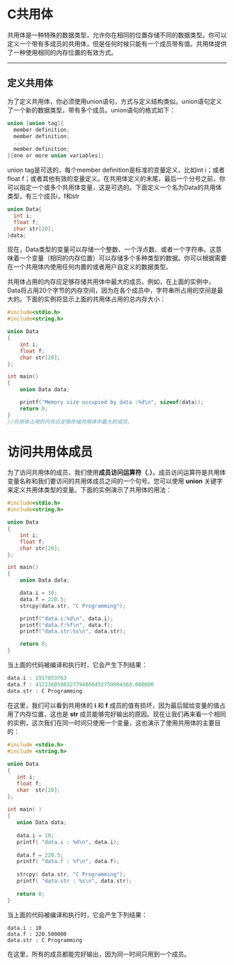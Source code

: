 # C共用体

共用体是一种特殊的数据类型，允许你在相同的位置存储不同的数据类型。你可以定义一个带有多成员的共用体，但是任何时候只能有一个成员带有值。共用体提供了一种使用相同的内存位置的有效方式。

---

## 定义共用体

为了定义共用体，你必须使用union语句，方式与定义结构类似。union语句定义了一个新的数据类型，带有多个成员。union语句的格式如下：

```c
union [union tag]{
  member definition;
  member definition;
  ...
  member definition;  
}[one or more union variables];
```

union tag是可选的，每个member definition是标准的变量定义，比如int i；或者float f；或者其他有效的变量定义。在共用体定义的末尾，最后一个分号之前，你可以指定一个或多个共用体变量，这是可选的。下面定义一个名为Data的共用体类型，有三个成员i，f和str

```c
union Data{
  int i;
  float f;
  char str[20];
}data;
```

现在，Data类型的变量可以存储一个整数、一个浮点数、或者一个字符串。这意味着一个变量（相同的内存位置）可以存储多个多种类型的数据。你可以根据需要在一个共用体内使用任何内置的或者用户自定义的数据类型。

共用体占用的内存应足够存储共用体中最大的成员。例如，在上面的实例中，Data将占用20个字节的内存空间，因为在各个成员中，字符串所占用的空间是最大的。下面的实例将显示上面的共用体占用的总内存大小：

```c
#include<stdio.h>
#include<string.h>

union Data
{
	int i;
	float f;
	char str[20];
};

int main()
{
	union Data data;

	printf("Memory size occupied by data :%d\n", sizeof(data));
	return 0;
}
//共用体占用的内存应足够存储共用体中最大的成员。
```

# 访问共用体成员



为了访问共用体的成员，我们使用**成员访问运算符（.）**。成员访问运算符是共用体变量名称和我们要访问的共用体成员之间的一个句号。您可以使用 **union** 关键字来定义共用体类型的变量。下面的实例演示了共用体的用法：

```c
#include<stdio.h>
#include<string.h>

union Data
{
	int i;
	float f;
	char str[20];
};

int main()
{
	union Data data;

	data.i = 10;
	data.f = 220.5;
	strcpy(data.str, "C Programming");

	printf("data.i:%d\n", data.i);
	printf("data.f:%f\n", data.f);
	printf("data.str:%s\n", data.str);

	return 0;
}
```

当上面的代码被编译和执行时，它会产生下列结果：

```c
data.i : 1917853763
data.f : 4122360580327794860452759994368.000000
data.str : C Programming
```

在这里，我们可以看到共用体的 **i** 和 **f** 成员的值有损坏，因为最后赋给变量的值占用了内存位置，这也是 **str** 成员能够完好输出的原因。现在让我们再来看一个相同的实例，这次我们在同一时间只使用一个变量，这也演示了使用共用体的主要目的：

```c
#include <stdio.h>
#include <string.h>
 
union Data
{
   int i;
   float f;
   char  str[20];
};
 
int main( )
{
   union Data data;        
 
   data.i = 10;
   printf( "data.i : %d\n", data.i);
   
   data.f = 220.5;
   printf( "data.f : %f\n", data.f);
   
   strcpy( data.str, "C Programming");
   printf( "data.str : %s\n", data.str);
 
   return 0;
}
```

当上面的代码被编译和执行时，它会产生下列结果：

```
data.i : 10
data.f : 220.500000
data.str : C Programming
```

在这里，所有的成员都能完好输出，因为同一时间只用到一个成员。

